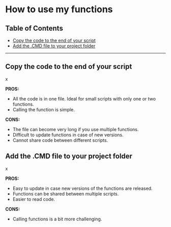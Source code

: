 # How to use my functions

## Table of Contents <!-- omit in toc -->
- [Copy the code to the end of your script](#copy-the-code-to-the-end-of-your-script)
- [Add the .CMD file to your project folder](#add-the-cmd-file-to-your-project-folder)

---  

## Copy the code to the end of your script

x

__PROS:__
- All the code is in one file. Ideal for small scripts with only one or two functions.
- Calling the function is simple.

__CONS:__
- The file can become very long if you use multiple functions.
- Difficult to update functions in case of new versions.
- Cannot share code between different scripts.

## Add the .CMD file to your project folder

x

__PROS:__
- Easy to update in case new versions of the functions are released.
- Functions can be shared between multiple scripts.
- Easier to read code.

__CONS:__
- Calling functions is a bit more challenging.

